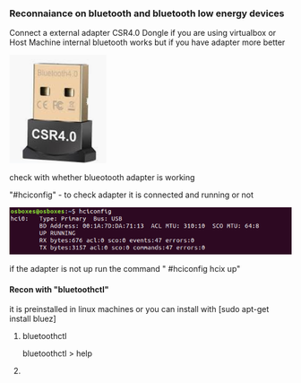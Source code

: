 ### Reconnaiance on bluetooth and bluetooth low energy devices

Connect a external adapter CSR4.0 Dongle if you are using virtualbox or Host Machine internal bluetooth works but if you have adapter more better
   
   
   ![](photos/csr.PNG)
   

check with whether blueotooth adapter is working 

"#hciconfig" - to check adapter it is connected and running or not 
   
   ![](photos/hciconfig.PNG)

if the adapter is not up run the command " #hciconfig hcix up"

#### Recon with "bluetoothctl"

it is preinstalled in linux machines or you can install with [sudo apt-get install bluez]

1. bluetoothctl
    
     bluetoothctl 
           > help
      

3. 
